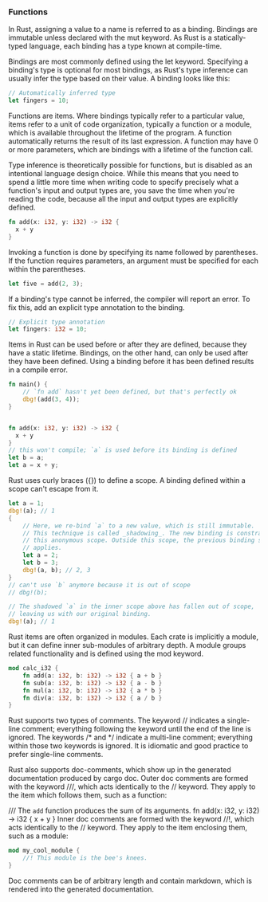 ### Functions

In Rust, assigning a value to a name is referred to as a binding. Bindings are immutable unless declared with the mut keyword. As Rust is a statically-typed language, each binding has a type known at compile-time.

Bindings are most commonly defined using the let keyword. Specifying a binding's type is optional for most bindings, as Rust's type inference can usually infer the type based on their value. A binding looks like this:

```rs
// Automatically inferred type
let fingers = 10;
```

Functions are items. Where bindings typically refer to a particular value, items refer to a unit of code organization, typically a function or a module, which is available throughout the lifetime of the program. A function automatically returns the result of its last expression. A function may have 0 or more parameters, which are bindings with a lifetime of the function call.

Type inference is theoretically possible for functions, but is disabled as an intentional language design choice. While this means that you need to spend a little more time when writing code to specify precisely what a function's input and output types are, you save the time when you're reading the code, because all the input and output types are explicitly defined.

```rs
fn add(x: i32, y: i32) -> i32 {
  x + y
}
```

Invoking a function is done by specifying its name followed by parentheses. If the function requires parameters, an argument must be specified for each within the parentheses.

```rs
let five = add(2, 3);
```

If a binding's type cannot be inferred, the compiler will report an error. To fix this, add an explicit type annotation to the binding.

```rs
// Explicit type annotation
let fingers: i32 = 10;
```

Items in Rust can be used before or after they are defined, because they have a static lifetime. Bindings, on the other hand, can only be used after they have been defined. Using a binding before it has been defined results in a compile error.

```rs
fn main() {
    // `fn add` hasn't yet been defined, but that's perfectly ok
    dbg!(add(3, 4));
}


fn add(x: i32, y: i32) -> i32 {
  x + y
}
// this won't compile; `a` is used before its binding is defined
let b = a;
let a = x + y;
```

Rust uses curly braces ({}) to define a scope. A binding defined within a scope can't escape from it.

```rs
let a = 1;
dbg!(a); // 1
{
    // Here, we re-bind `a` to a new value, which is still immutable.
    // This technique is called _shadowing_. The new binding is constrained to
    // this anonymous scope. Outside this scope, the previous binding still
    // applies.
    let a = 2;
    let b = 3;
    dbg!(a, b); // 2, 3
}
// can't use `b` anymore because it is out of scope
// dbg!(b);

// The shadowed `a` in the inner scope above has fallen out of scope,
// leaving us with our original binding.
dbg!(a); // 1
```

Rust items are often organized in modules. Each crate is implicitly a module, but it can define inner sub-modules of arbitrary depth. A module groups related functionality and is defined using the mod keyword.

```rs
mod calc_i32 {
    fn add(a: i32, b: i32) -> i32 { a + b }
    fn sub(a: i32, b: i32) -> i32 { a - b }
    fn mul(a: i32, b: i32) -> i32 { a * b }
    fn div(a: i32, b: i32) -> i32 { a / b }
}
```

Rust supports two types of comments. The keyword // indicates a single-line comment; everything following the keyword until the end of the line is ignored. The keywords /* and */ indicate a multi-line comment; everything within those two keywords is ignored. It is idiomatic and good practice to prefer single-line comments.

Rust also supports doc-comments, which show up in the generated documentation produced by cargo doc. Outer doc comments are formed with the keyword ///, which acts identically to the // keyword. They apply to the item which follows them, such as a function:

/// The `add` function produces the sum of its arguments.
fn add(x: i32, y: i32) -> i32 { x + y }
Inner doc comments are formed with the keyword //!, which acts identically to the // keyword. They apply to the item enclosing them, such as a module:

```rs
mod my_cool_module {
    //! This module is the bee's knees.
}
```

Doc comments can be of arbitrary length and contain markdown, which is rendered into the generated documentation.